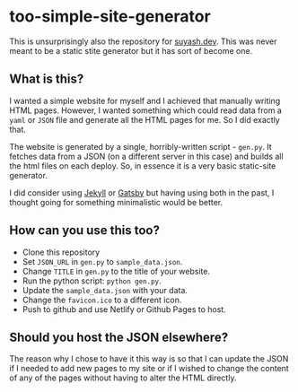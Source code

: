# too-simple-site-generator

This is unsurprisingly also the repository for [suyash.dev](https://suyash.dev). This was never meant to be a static stite generator but it has sort of become one.

## What is this?

I wanted a simple website for myself and I achieved that manually writing HTML pages. However, I wanted something which could read data from a `yaml` or `JSON` file and generate all the HTML pages for me. So I did exactly that.

The website is generated by a single, horribly-written script - `gen.py`.
It fetches data from a JSON (on a different server in this case) and builds all the html files
on each deploy. So, in essence it is a very basic static-site generator.

I did consider using [Jekyll](https://jekyllrb.com/) or [Gatsby](https://www.gatsbyjs.org/)
but having using both in the past, I thought going for something minimalistic would be better.


## How can you use this too?

- Clone this repository
- Set `JSON_URL` in `gen.py` to `sample_data.json`.
- Change `TITLE` in `gen.py` to the title of your website.
- Run the python script: `python gen.py`.
- Update the `sample_data.json` with your data.
- Change the `favicon.ico` to a different icon.
- Push to github and use Netlify or Github Pages to host.


## Should you host the JSON elsewhere?

The reason why I chose to have it this way is so that I can update the JSON if I needed to add new pages to my site or if I wished to change the content of any of the pages without having to alter the HTML directly.